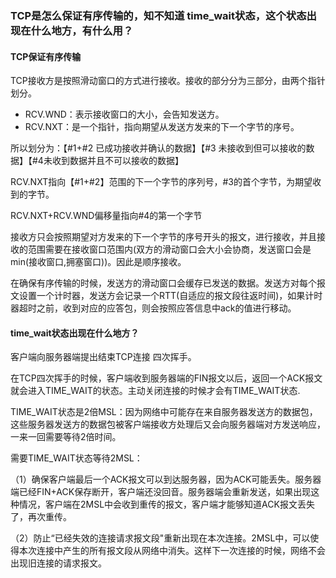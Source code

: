 ### TCP是怎么保证有序传输的，知不知道 time_wait状态，这个状态出现在什么地方，有什么用？

#### TCP保证有序传输

TCP接收方是按照滑动窗口的方式进行接收。接收的部分分为三部分，由两个指针划分。

- RCV.WND：表示接收窗口的大小，会告知发送方。
- RCV.NXT：是一个指针，指向期望从发送方发来的下一个字节的序号。

所以划分为：【#1+#2 已成功接收并确认的数据】【#3 未接收到但可以接收的数据】【#4未收到数据并且不可以接收的数据】

RCV.NXT指向【#1+#2】范围的下一个字节的序列号，#3的首个字节，为期望收到的字节。

RCV.NXT+RCV.WND偏移量指向#4的第一个字节



接收方只会按照期望对方发来的下一个字节的序号开头的报文，进行接收，并且接收的范围需要在接收窗口范围内(双方的滑动窗口会大小会协商，发送窗口会是min(接收窗口,拥塞窗口))。因此是顺序接收。

在确保有序传输的时候，发送方的滑动窗口会缓存已发送的数据。发送方对每个报文设置一个计时器，发送方会记录一个RTT(自适应的报文段往返时间)，如果计时器超时之前，收到对应的应答包，则会按照应答信息中ack的值进行移动。

#### 

#### time_wait状态出现在什么地方？

客户端向服务器端提出结束TCP连接 四次挥手。

在TCP四次挥手的时候，客户端收到服务器端的FIN报文以后，返回一个ACK报文就会进入TIME_WAIT的状态。主动关闭连接的时候才会有TIME_WAIT状态.

TIME_WAIT状态是2倍MSL：因为网络中可能存在来自服务器发送方的数据包，这些服务器发送方的数据包被客户端接收方处理后又会向服务器端对方发送响应，一来一回需要等待2倍时间。



需要TIME_WAIT状态等待2MSL：

（1）确保客户端最后一个ACK报文可以到达服务器，因为ACK可能丢失。服务器端已经FIN+ACK保存断开，客户端还没回音。服务器端会重新发送，如果出现这种情况，客户端在2MSL中会收到重传的报文，客户端才能够知道ACK报文丢失了，再次重传。

（2）防止“已经失效的连接请求报文段"重新出现在本次连接。2MSL中，可以使得本次连接中产生的所有报文段从网络中消失。这样下一次连接的时候，网络不会出现旧连接的请求报文。

